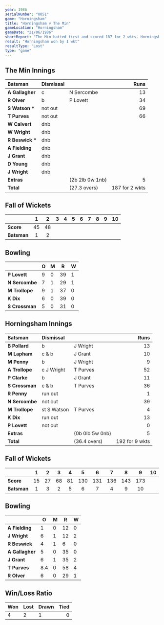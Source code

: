 ```yaml
---
year: 1986
serialNumber: "0051"
game: "Horningsham"
title: "Horningsham v The Min"
gameLocation: "Horningsham"
gameDate: "21/06/1986"
shortReport: "The Min batted first and scored 187 for 2 wkts. Horningsham replied with 192 for 9 wkts."
result: "Horningsham won by 1 wkt"
resultType: "Lost"
type: "game"
---
```


## The Min Innings

| Batsman | Dismissal |  | Runs |
|:---|:---|---|---:|
| **A Gallagher** | c | N Sercombe | 13 | 
| **R Olver** | b | P Lovett | 34 | 
| **S Watson &#8224;** | not out |  | 69 | 
| **T Purves** | not out |  | 66 | 
| **W Calvert** | dnb  |  |  | 
| **W Wright** | dnb | |  | 
| **R Beswick &#42;** | dnb |  |  | 
| **A Fielding** | dnb | |  | 
| **J Grant** | dnb |  |  | 
| **D Young** | dnb | |  | 
| **J Wright** | dnb | |  | 
| **Extras** | | (2b 2lb 0w 1nb) | 5 | 
| **Total** | | (27.3 overs) | 187 for 2 wkts | 

## Fall of Wickets

| | 1 | 2 | 3 | 4 | 5 | 6 | 7 | 8 | 9 | 10 |
|---|:---:|:---:|:---:|:---:|:---:|:---:|:---:|:---:|:---:|:---:|
| **Score** | 45 | 48 |  |  |  |  |  |  | | | 
| **Batsman** | 1 | 2 |  |  |  |  |  |  |  | | 

## Bowling

| | O | M | R | W |
|---|---|---|---|---|
| **P Lovett** | 9 | 0 | 39 | 1 | 
| **N Sercombe** | 7 | 1 | 29 | 1 | 
| **M Trollope** | 9 | 1 | 37 | 0 | 
| **K Dix** | 6 | 0 | 39 | 0 | 
| **S Crossman** | 5 | 0 | 31 | 0 |

## Horningsham Innings

| Batsman | Dismissal |  | Runs |
|:---|:---|---|---:|
| **B Pollard** | b | J Wright | 13 | 
| **M Lapham** | c & b | J Grant | 10 | 
| **M Penny** | b | J Wright | 9 | 
| **A Trollope** | c J Wright | T Purves | 52 | 
| **P Clarke** | b | J Grant | 11 | 
| **S Crossman** | c & b | T Purves | 36 | 
| **R Penny** | run out |  | 1 | 
| **N Sercombe** | not out |  | 39 | 
| **M Trollope** | st S Watson | T Purves | 4 | 
| **K Dix** | run out |  | 13 | 
| **P Lovett** | not out | | 0 | 
| **Extras** | | (0b 0lb 5w 0nb) | 5 | 
| **Total** | | (36.4 overs) | 192 for 9 wkts | 

## Fall of Wickets

| | 1 | 2 | 3 | 4 | 5 | 6 | 7 | 8 | 9 | 10 |
|---|:---:|:---:|:---:|:---:|:---:|:---:|:---:|:---:|:---:|:---:|
| **Score** | 15 | 27 | 68 | 81 | 130 | 131 | 136 | 143 | 173 |  | 
| **Batsman** | 1 | 3 | 2 | 5 | 6 | 7 | 4 | 9 | 10 |  | 


## Bowling

| | O | M | R | W |
|---|---|---|---|---|
| **A Fielding** | 1 | 0 | 12 | 0 | 
| **J Wright** | 6 | 1 | 12 | 2 | 
| **R Beswick** | 4 | 1 | 6 | 0 | 
| **A Gallagher** | 5 | 0 | 35 | 0 | 
| **J Grant** | 6 | 1 | 35 | 2 |
| **T Purves** | 8.4 | 0 | 58 | 4 | 
| **R Olver** | 6 | 0 | 29 | 1 | 

## Win/Loss Ratio

| Won | Lost | Drawn | Tied |
|:---|:---|:---|---:|
| 4 | 2 | 1 | 0 |